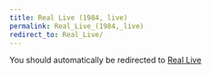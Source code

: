 ```yaml
---
title: Real Live (1984, live)
permalink: Real_Live_(1984,_live)
redirect_to: Real_Live/
---
```


You should automatically be redirected to [Real Live](Real_Live/)
